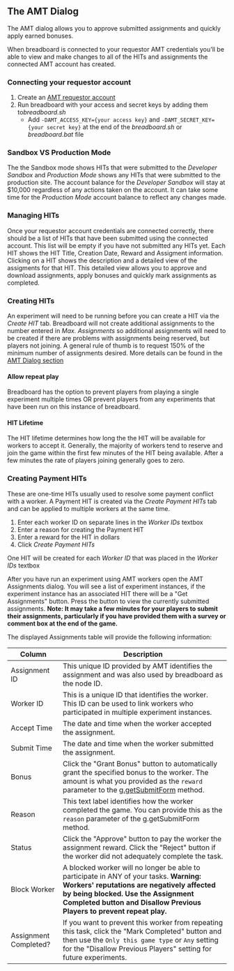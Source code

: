## The AMT Dialog

The AMT dialog allows you to approve submitted assignments and quickly apply earned bonuses.

When breadboard is connected to your requestor AMT credentials you'll be able to view and make changes to all of the HITs and assignments the connected AMT account has created.

### Connecting your requestor account
1. Create an [AMT requestor account](Creating-an-AMT-Requester-Account)
2. Run breadboard with your access and secret keys by adding them to*breadboard.sh*
	- Add `-DAMT_ACCESS_KEY={your access key}` and `-DAMT_SECRET_KEY={your secret key}` at the end of the *breadboard.sh* or *breadboard.bat* file

### Sandbox VS Production Mode
The the Sandbox mode shows HITs that were submitted to the *Developer Sandbox* and *Production Mode* shows any HITs that were submitted to the production site. The account balance for the *Developer Sandbox* will stay at $10,000 regardless of any actions taken on the account. It can take some time for the *Production Mode* account balance to reflect any changes made.

### Managing HITs
Once your requestor account credentials are connected correctly, there should be a list of HITs that have been submitted using the connected account. This list will be empty if you have not submitted any HITs yet. Each HIT shows the HIT Title, Creation Date, Reward and Assigment information. Clicking on a HIT shows the description and a detailed view of the assigments for that HIT. This detailed view allows you to approve and download assignments, apply bonuses and quickly mark assignments as completed.


### Creating HITs
An experiment will need to be running before you can create a HIT via the *Create HIT* tab. Breadboard will not create additional assignments to the number entered in *Max. Assignments* so additional assignments will need to be created if there are problems with assignments being reserved, but players not joining. A general rule of thumb is to request 150% of the minimum number of assignments desired.
More details can be found in the [AMT Dialog section](Creating-A-HIT)

#### Allow repeat play
Breadboard has the option to prevent players from playing a single experiment multiple times OR prevent players from any experiments that have been run on this instance of breadboard.

#### HIT Lifetime
The HIT lifetime determines how long the the HIT will be available for workers to accept it. Generally, the majority of workers tend to reserve and join the game within the first few minutes of the HIT being available. After a few minutes the rate of players joining generally goes to zero.

### Creating Payment HITs
These are one-time HITs usually used to resolve some payment conflict with a worker. A Payment HIT is created via the *Create Payment HITs* tab and can be applied to multiple workers at the same time.
1. Enter each worker ID on separate lines in the *Worker IDs* textbox
2. Enter a reason for creating the Payment HIT
3. Enter a reward for the HIT in dollars
4. Click *Create Payment HITs*

One HIT will be created for each *Worker ID* that was placed in the *Worker IDs* textbox


After you have run an experiment using AMT workers open the AMT Assignments dialog. You will see a list of experiment instances, if the experiment instance has an associated HIT there will be a "Get Assignments" button. Press the button to view the currently submitted assignments. **Note: It may take a few minutes for your players to submit their assignments, particularly if you have provided them with a survey or comment box at the end of the game.**

The displayed Assignments table will provide the following information:

| Column                         | Description |
|--------------------------------|-------------|
| Assignment ID                  | This unique ID provided by AMT identifies the assignment and was also used by breadboard as the node ID. | 
| Worker ID                      | This is a unique ID that identifies the worker. This ID can be used to link workers who participated in multiple experiment instances. |
| Accept Time                    | The date and time when the worker accepted the assignment. |
| Submit Time                    | The date and time when the worker submitted the assignment. |
| Bonus                          | Click the "Grant Bonus" button to automatically grant the specified bonus to the worker. The amount is what you provided as the ```reward``` parameter to the [g.getSubmitForm](Language-Reference#get-submit-form) method. |
| Reason                         | This text label identifies how the worker completed the game. You can provide this as the ```reason``` parameter of the g.getSubmitForm method. |
| Status                         | Click the "Approve" button to pay the worker the assignment reward. Click the "Reject" button if the worker did not adequately complete the task. |
| Block Worker                   | A blocked worker will no longer be able to participate in ANY of your tasks. **Warning: Workers' reputations are negatively affected by being blocked. Use the Assignment Completed button and Disallow Previous Players to prevent repeat play.** |
| Assignment Completed?          | If you want to prevent this worker from repeating this task, click the "Mark Completed" button and then use the ```Only this game type``` or ```Any``` setting for the "Disallow Previous Players" setting for future experiments. |
